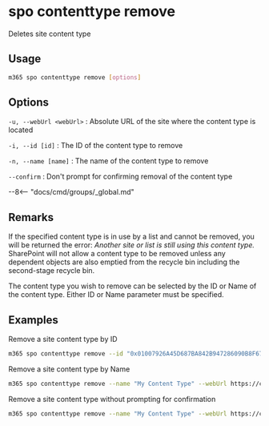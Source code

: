 # spo contenttype remove

Deletes site content type

## Usage

```sh
m365 spo contenttype remove [options]
```

## Options

`-u, --webUrl <webUrl>`
: Absolute URL of the site where the content type is located

`-i, --id [id]`
: The ID of the content type to remove

`-n, --name [name]`
: The name of the content type to remove

`--confirm`
: Don't prompt for confirming removal of the content type

--8<-- "docs/cmd/groups/_global.md"

## Remarks

If the specified content type is in use by a list and cannot be removed, you will be returned the error: _Another site or list is still using this content type._ SharePoint will not allow a content type to be removed unless any dependent objects are also emptied from the recycle bin including the second-stage recycle bin.

The content type you wish to remove can be selected by the ID or Name of the content type. Either ID or Name parameter must be specified.

## Examples

Remove a site content type by ID

```sh
m365 spo contenttype remove --id "0x01007926A45D687BA842B947286090B8F67D" --webUrl https://contoso.sharepoint.com
```

Remove a site content type by Name

```sh
m365 spo contenttype remove --name "My Content Type" --webUrl https://contoso.sharepoint.com --confirm
```

Remove a site content type without prompting for confirmation

```sh
m365 spo contenttype remove --name "My Content Type" --webUrl https://contoso.sharepoint.com --confirm
```
